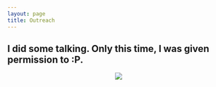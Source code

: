 ```yaml
---
layout: page
title: Outreach
---
```


## I did some talking. Only this time, I was given permission to :P. 

<p align="center">
  <a href="http://www.youtube.com/watch?feature=player_embedded&v=KwfW00WIrLc" target="_blank">
  <img align="middle" src="http://img.youtube.com/vi/KwfW00WIrLc/0.jpg" class="center"/>
</p>
